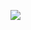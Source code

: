 [![](https://github-readme-stats.vercel.app/api?username=Shavinkar-SKR&theme=dark&show_icons=true)](https://github-readme-stats.vercel.app/api/pin/?username=anuraghazra&repo=github-readme-stats&cache_seconds=86400&theme=shadow_red)
